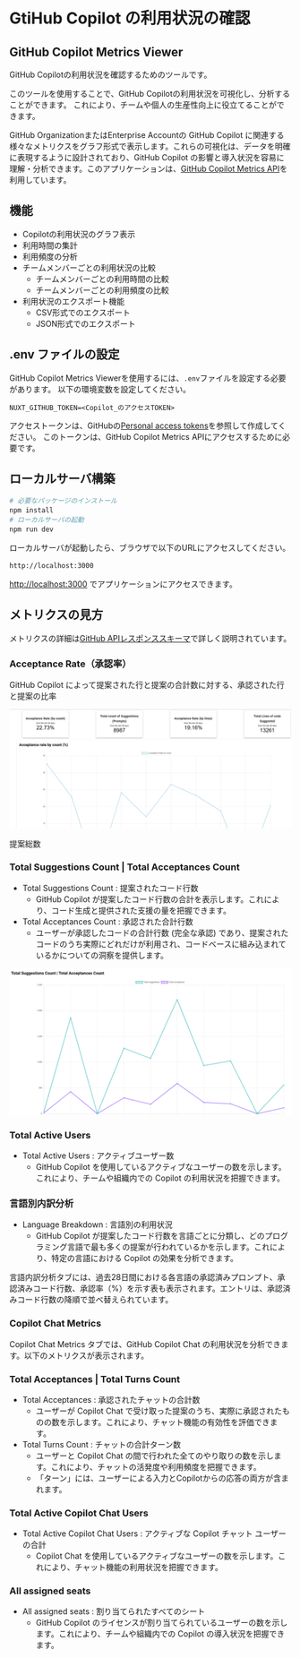# GtiHub Copilot の利用状況の確認

## GitHub Copilot Metrics Viewer

GitHub Copilotの利用状況を確認するためのツールです。

このツールを使用することで、GitHub Copilotの利用状況を可視化し、分析することができます。
これにより、チームや個人の生産性向上に役立てることができます。

GitHub OrganizationまたはEnterprise Accountの GitHub Copilot に関連する様々なメトリクスをグラフ形式で表示します。これらの可視化は、データを明確に表現するように設計されており、GitHub Copilot の影響と導入状況を容易に理解・分析できます。このアプリケーションは、[GitHub Copilot Metrics API](https://docs.github.com/en/enterprise-cloud@latest/rest/copilot/copilot-metrics?apiVersion=2022-11-28)を利用しています。

## 機能

- Copilotの利用状況のグラフ表示
- 利用時間の集計
- 利用頻度の分析
- チームメンバーごとの利用状況の比較
    - チームメンバーごとの利用時間の比較
    - チームメンバーごとの利用頻度の比較
- 利用状況のエクスポート機能
  - CSV形式でのエクスポート
  - JSON形式でのエクスポート

## .env ファイルの設定

GitHub Copilot Metrics Viewerを使用するには、`.env`ファイルを設定する必要があります。
以下の環境変数を設定してください。
```env
NUXT_GITHUB_TOKEN=<Copilot_のアクセスTOKEN>
```
アクセストークンは、GitHubの[Personal access tokens](https://docs.github.com/en/authentication/keeping-your-account-and-data-secure/creating-a-personal-access-token)を参照して作成してください。
このトークンは、GitHub Copilot Metrics APIにアクセスするために必要です。

## ローカルサーバ構築

```bash
# 必要なパッケージのインストール
npm install
# ローカルサーバの起動
npm run dev
```

ローカルサーバが起動したら、ブラウザで以下のURLにアクセスしてください。
```bash
http://localhost:3000
```

[http://localhost:3000](http://localhost:3000) でアプリケーションにアクセスできます。


## メトリクスの見方

メトリクスの詳細は[GitHub APIレスポンススキーマ](https://docs.github.com/en/rest/copilot/copilot-metrics?apiVersion=2022-11-28#get-copilot-metrics-for-an-organization)で詳しく説明されています。

### Acceptance Rate（承認率）

GitHub Copilot によって提案された行と提案の合計数に対する、承認された行と提案の比率

![承認率](./assets/acceptance-rate.png)

提案総数

### Total Suggestions Count | Total Acceptances Count


- Total Suggestions Count : 提案されたコード行数
  - GitHub Copilot が提案したコード行数の合計を表示します。これにより、コード生成と提供された支援の量を把握できます。
- Total Acceptances Count : 承認された合計行数
  - ユーザーが承認したコードの合計行数 (完全な承認) であり、提案されたコードのうち実際にどれだけが利用され、コードベースに組み込まれているかについての洞察を提供します。

![Total Suggestions Count | Total Acceptances Count](./assets/total-suggestions-count-total-acceptances-count.png)

### Total Active Users

- Total Active Users : アクティブユーザー数
  - GitHub Copilot を使用しているアクティブなユーザーの数を示します。これにより、チームや組織内での Copilot の利用状況を把握できます。

### 言語別内訳分析

- Language Breakdown : 言語別の利用状況
  - GitHub Copilot が提案したコード行数を言語ごとに分類し、どのプログラミング言語で最も多くの提案が行われているかを示します。これにより、特定の言語における Copilot の効果を分析できます。

言語内訳分析タブには、過去28日間における各言語の承認済みプロンプト、承認済みコード行数、承認率（%）を示す表も表示されます。エントリは、承認済みコード行数の降順で並べ替えられています。

### Copilot Chat Metrics

Copilot Chat Metrics タブでは、GitHub Copilot Chat の利用状況を分析できます。以下のメトリクスが表示されます。

### Total Acceptances | Total Turns Count

- Total Acceptances : 承認されたチャットの合計数
  - ユーザーが Copilot Chat で受け取った提案のうち、実際に承認されたものの数を示します。これにより、チャット機能の有効性を評価できます。
- Total Turns Count : チャットの合計ターン数
  - ユーザーと Copilot Chat の間で行われた全てのやり取りの数を示します。これにより、チャットの活発度や利用頻度を把握できます。
  - 「ターン」には、ユーザーによる入力とCopilotからの応答の両方が含まれます。

### Total Active Copilot Chat Users

- Total Active Copilot Chat Users : アクティブな Copilot チャット ユーザーの合計
  - Copilot Chat を使用しているアクティブなユーザーの数を示します。これにより、チャット機能の利用状況を把握できます。

### All assigned seats

- All assigned seats : 割り当てられたすべてのシート
  - GitHub Copilot のライセンスが割り当てられているユーザーの数を示します。これにより、チームや組織内での Copilot の導入状況を把握できます。
